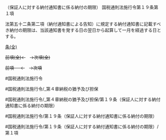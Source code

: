 （保証人に対する納付通知書に係る納付の期限）
国税通則法施行令第１９条第１項

法第五十二条第二項（納付通知書による告知）に規定する納付通知書に記載すべき納付の期限は、当該通知書を発する日の翌日から起算して一月を経過する日とする。

[条(全)](国税通則法施行＿令＿第１９条_.md)

~~前項(全)←~~　~~→次項(全)~~

~~前項 　 ←~~　~~→次項~~



#国税通則法施行令

#国税通則法施行令/_第４章納税の猶予及び担保

#国税通則法施行令/_第４章納税の猶予及び担保/第１９条（保証人に対する納付通知書に係る納付の期限）

#国税通則法施行令/第１９条（保証人に対する納付通知書に係る納付の期限）

#国税通則法施行令/第１９条（保証人に対する納付通知書に係る納付の期限）/第１項

